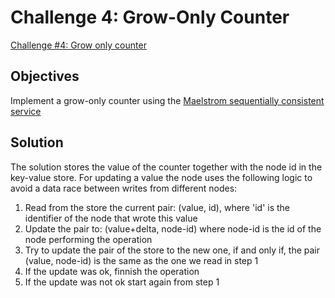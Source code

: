 # Challenge 4: Grow-Only Counter

[Challenge #4: Grow only counter](https://fly.io/dist-sys/4/)

## Objectives

Implement a grow-only counter using the [Maelstrom sequentially consistent service][maelstrom-seq-kv]

## Solution

The solution stores the value of the counter together with the node id in the
key-value store. For updating a value the node uses the following logic to avoid
a data race between writes from different nodes:

1. Read from the store the current pair: (value, id), where 'id' is the identifier
of the node that wrote this value
2. Update the pair to: (value+delta, node-id) where node-id is the id of the
   node performing the operation
3. Try to update the pair of the store to the new one, if and only if, the pair
(value, node-id) is the same as the one we read in step 1
4. If the update was ok, finnish the operation
5. If the update was not ok start again from step 1

[maelstrom-seq-kv]:https://github.com/jepsen-io/maelstrom/blob/main/doc/services.md#seq-kv
